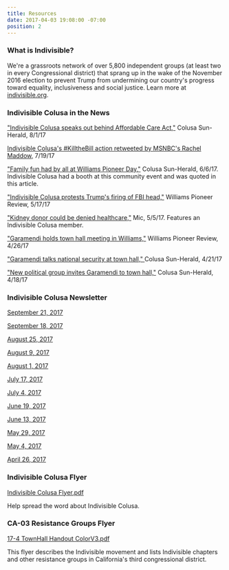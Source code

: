 ```yaml
---
title: Resources
date: 2017-04-03 19:08:00 -07:00
position: 2
---
```


### What is Indivisible? 
We're a grassroots network of over 5,800 independent groups (at least two in every Congressional district) that sprang up in the wake of the November 2016 election to prevent Trump from undermining our country's progress toward equality, inclusiveness and social justice. Learn more at [indivisible.org](http://indivisible.org).

### Indivisible Colusa in the News

["Indivisible Colusa speaks out behind Affordable Care Act,"](http://www.appeal-democrat.com/colusa_sun_herald/news/indivisible-colusa-speaks-out-behind-affordable-care-act/article_36d6b680-7738-11e7-8f64-0b2e8edc8f81.html) Colusa Sun-Herald, 8/1/17

[Indivisible Colusa's #KilltheBill action retweeted by MSNBC's Rachel Maddow,](https://twitter.com/maddow/status/887777091940429826) 7/19/17

["Family fun had by all at Williams Pioneer Day,"](http://www.appeal-democrat.com/colusa_sun_herald/news/family-fun-had-by-all-at-williams-pioneer-day/article_07901ee0-4b21-11e7-90b5-d77195c45f75.html) Colusa Sun-Herald, 6/6/17. Indivisible Colusa had a booth at this community event and was quoted in this article.

["Indivisible Colusa protests Trump's firing of FBI head,"](http://williamspioneer.com/article/81627) Williams Pioneer Review, 5/17/17

["Kidney donor could be denied healthcare,"](https://www.facebook.com/MicMedia/videos/1497155663640552/?pnref=story) Mic, 5/5/17. Features an Indivisible Colusa member.

["Garamendi holds town hall meeting in Williams,"](http://williamspioneer.com/article/81896) Williams Pioneer Review, 4/26/17

["Garamendi talks national security at town hall," ](http://www.appeal-democrat.com/colusa_sun_herald/garamendi-talks-national-security-at-town-hall/article_b1df8e94-270e-11e7-a34c-9397f8d26f98.html)Colusa Sun-Herald, 4/21/17

["New political group invites Garamendi to town hall,"](http://www.appeal-democrat.com/colusa_sun_herald/news/new-political-group-invites-garamendi-to-town-hall/article_8fde5f7a-24aa-11e7-8d12-bbf74ba4eee9.html) Colusa Sun-Herald, 4/18/17

### Indivisible Colusa Newsletter

[September 21, 2017](http://mailchi.mp/639bd8248457/indicolusa_04262017-406005)

[September 18, 2017](http://mailchi.mp/e77fbd25fe1f/indicolusa_04262017-400193)

[August 25, 2017](http://mailchi.mp/3afc7c8dedf3/indicolusa_04262017-379677)

[August 9, 2017](http://mailchi.mp/97a11a10f541/indicolusa_04262017-368085)

[August 1, 2017](http://mailchi.mp/b3c0992ce76f/indicolusa_04262017-349929)

[July 17, 2017 ](http://mailchi.mp/2569f9ceb8cc/indicolusa_04262017-324865)

[July 4, 2017](http://mailchi.mp/00091b5a12f0/indicolusa_04262017-301969)

[June 19, 2017](http://mailchi.mp/cb477d9642d5/indicolusa_04262017-272377)

[June 13, 2017](http://mailchi.mp/a73498fdf7c7/indicolusa_04262017-257509)

[May 29, 2017](http://mailchi.mp/84eccc86cfb7/indicolusa_04262017-222181)

[May 4, 2017
](http://mailchi.mp/68bd896dd373/indicolusa_04262017-165609)

[April 26, 2017](http://mailchi.mp/c0fc75d461b8/indicolusa_04262017)

### Indivisible Colusa Flyer

[Indivisible Colusa Flyer.pdf](/uploads/Indivisible%20Colusa%20Flyer.pdf)

Help spread the word about Indivisible Colusa.

### CA-03 Resistance Groups Flyer

[17-4 TownHall Handout ColorV3.pdf](/uploads/17-4%20TownHall%20Handout%20ColorV3.pdf)

This flyer describes the Indivisible movement and lists Indivisible chapters and other resistance groups in California's third congressional district.
